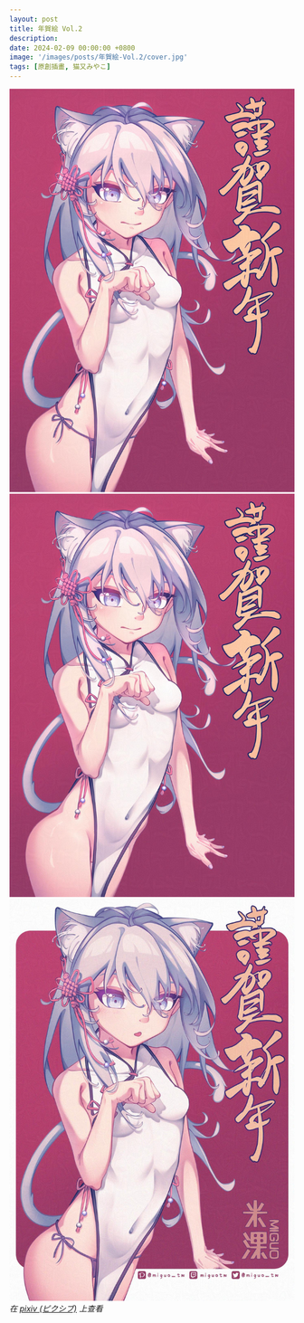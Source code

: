 ```yaml
---
layout: post
title: 年賀絵 Vol.2
description: 
date: 2024-02-09 00:00:00 +0800
image: '/images/posts/年賀絵-Vol.2/cover.jpg'
tags: [原創插畫, 猫又みやこ]
---
```


<div class="gallery-box">
  <div class="gallery">
    <img src="/images/posts/年賀絵-Vol.2/115897621_p0.jpg" loading="lazy">
  </div>
</div>

<div class="gallery-box">
  <div class="gallery">
    <img src="/images/posts/年賀絵-Vol.2/115897621_p1.jpg" loading="lazy">
    <img src="/images/posts/年賀絵-Vol.2/115897621_p2.jpg" loading="lazy">
  </div>
  <em>在 <a href="https://www.pixiv.net/artworks/115897621">pixiv (ピクシブ)</a> 上查看</em>
</div>